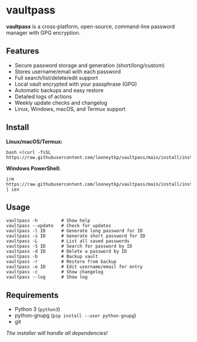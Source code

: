 # vaultpass

**vaultpass** is a cross-platform, open-source, command-line password manager with GPG encryption.

## Features

- Secure password storage and generation (short/long/custom)
- Stores username/email with each password
- Full search/list/delete/edit support
- Local vault encrypted with your passphrase (GPG)
- Automatic backups and easy restore
- Detailed logs of actions
- Weekly update checks and changelog
- Linux, Windows, macOS, and Termux support

## Install

**Linux/macOS/Termux:**
    
    bash <(curl -fsSL https://raw.githubusercontent.com/looneytkp/vaultpass/main/install/install.sh)

**Windows PowerShell:**
    
    irm https://raw.githubusercontent.com/looneytkp/vaultpass/main/install/install.ps1 | iex

## Usage

    vaultpass -h         # Show help
    vaultpass --update   # Check for updates
    vaultpass -l ID      # Generate long password for ID
    vaultpass -s ID      # Generate short password for ID
    vaultpass -L         # List all saved passwords
    vaultpass -S ID      # Search for password by ID
    vaultpass -d ID      # Delete a password by ID
    vaultpass -b         # Backup vault
    vaultpass -r         # Restore from backup
    vaultpass -e ID      # Edit username/email for entry
    vaultpass -c         # Show changelog
    vaultpass --log      # Show log

## Requirements

- Python 3 (`python3`)
- python-gnupg (`pip install --user python-gnupg`)
- git

*The installer will handle all dependencies!*